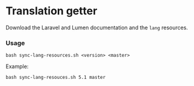# Translation getter

Download the Laravel and Lumen documentation and the `lang` resources.

### Usage

```shell
bash sync-lang-resources.sh <version> <master>
```

Example:

```shell
bash sync-lang-resouces.sh 5.1 master
```
